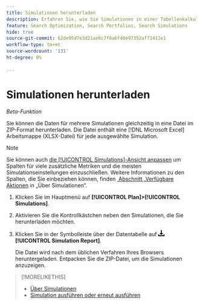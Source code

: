 ```yaml
---
title: Simulationen herunterladen
description: Erfahren Sie, wie Sie Simulationen in einer Tabellenkalkulationsdatei herunterladen.
feature: Search Optimization, Search Portfolios, Search Simulations
hide: true
source-git-commit: 62de95d7e3d21ae6c7f0a6f40e97352af71411e1
workflow-type: tm+mt
source-wordcount: '131'
ht-degree: 0%

---
```


# Simulationen herunterladen

*Beta-Funktion*

Sie können die Daten für mehrere Simulationen gleichzeitig in eine Datei im ZIP-Format herunterladen. Die Datei enthält eine [!DNL Microsoft Excel] Arbeitsmappe (XLSX-Datei) für jede ausgewählte Simulation.

>[!NOTE]
>
>Sie können auch [die [!UICONTROL Simulations]-Ansicht anpassen](/help/search-social-commerce/common-tasks/data-views/custom-default-views-manage.md) um Spalten für viele zusätzliche Metriken und die meisten Simulationseinstellungen einzuschließen. Weitere Informationen zu den Spalten, die Sie einbeziehen können, finden [&#x200B; Abschnitt „Verfügbare Aktionen](simulation-about.md#simulations-actions) in „Über Simulationen“.

1. Klicken Sie im Hauptmenü auf **[!UICONTROL Plan]>[!UICONTROL Simulations]**.

1. Aktivieren Sie die Kontrollkästchen neben den Simulationen, die Sie herunterladen möchten.

1. Klicken Sie in der Symbolleiste über der Datentabelle auf ![Herunterladen](/help/search-social-commerce/assets/download.png "Herunterladen") **[!UICONTROL Simulation Report]**.

   Die Datei wird nach dem üblichen Verfahren Ihres Browsers heruntergeladen. Entpacken Sie die ZIP-Datei, um die Simulationen anzuzeigen.

>[!MORELIKETHIS]
>
>* [Über Simulationen](simulation-about.md)
>* [Simulation ausführen oder erneut ausführen](simulation-create.md)
